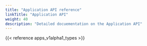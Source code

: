 ```yaml
---
title: "Application API reference"
linkTitle: "Application API"
weight: 40
description: "Detailed docuementation on the Application API"
---
```


{{< reference apps_v1alpha1_types >}}
